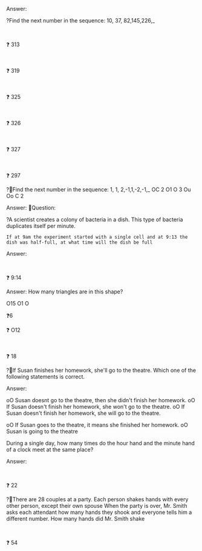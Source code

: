 Answer:

?Find the next number in the sequence: 10, 37, 82,145,226,\_

<br>

❓ 313

<br>

❓ 319

<br>

❓ 325

<br>

❓ 326

<br>

❓ 327

<br>

❓ 297

?Find the next number in the sequence: 1, 1, 2,-1,1,-2,-1,\_
OC 2
O1
O 3
Ou
Oo
C 2

Answer:
Question:

?A scientist creates a colony of bacteria in a dish. This type of bacteria duplicates itself per minute.

```
If at 9am the experiment started with a single cell and at 9:13 the dish was half-full, at what time will the dish be full
```

Answer:

<br>

❓ 9:14

Answer:
How many triangles are in this shape?

O15
O1
O
<br>

❓6
<br>

❓
O12

<br>

❓ 18

?If Susan finishes her homework, she'll go to the theatre.
Which one of the following statements is correct.

Answer:

oO Susan doesnt go to the theatre, then she didn't finish her homework.
oO If Susan doesn't finish her homework, she won't go to the theatre.
oO If Susan doesn't finish her homework, she will go to the theatre.

oO If Susan goes to the theatre, it means she finished her homework.
oO Susan is going to the theatre

During a single day, how many times do the hour hand and the minute hand of a clock meet at the same place?

Answer:

<br>

❓ 22

?There are 28 couples at a party. Each person shakes hands with every other person, except their own spouse
When the party is over, Mr. Smith asks each attendant how many hands they shook and everyone tells him a different number. How many hands did Mr. Smith shake

<br>

❓ 54
